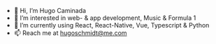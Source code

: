- 👋 Hi, I’m Hugo Caminada
- 👀 I’m interested in web- & app development, Music & Formula 1
- 🌱 I’m currently using React, React-Native, Vue, Typescript & Python 
- 📫 Reach me at hugoschmidt@me.com

<!---
Hugocaminada/Hugocaminada is a ✨ special ✨ repository because its `README.md` (this file) appears on your GitHub profile.
You can click the Preview link to take a look at your changes.
--->
